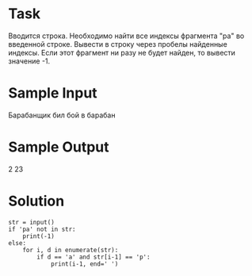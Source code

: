 # Task
Вводится строка. Необходимо найти все индексы фрагмента "ра" во введенной строке. Вывести в строку через пробелы найденные индексы. Если этот фрагмент ни разу не будет найден, то вывести значение -1.
# Sample Input
Барабанщик бил бой в барабан
# Sample Output
2 23

# Solution
```
str = input()
if 'ра' not in str:
    print(-1)
else:
    for i, d in enumerate(str):
        if d == 'а' and str[i-1] == 'р':
            print(i-1, end=' ')
```